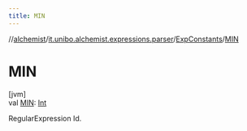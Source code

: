 ```yaml
---
title: MIN
---
```

//[alchemist](../../../index.html)/[it.unibo.alchemist.expressions.parser](../index.html)/[ExpConstants](index.html)/[MIN](-m-i-n.html)



# MIN



[jvm]\
val [MIN](-m-i-n.html): [Int](https://kotlinlang.org/api/latest/jvm/stdlib/kotlin/-int/index.html)



RegularExpression Id.




